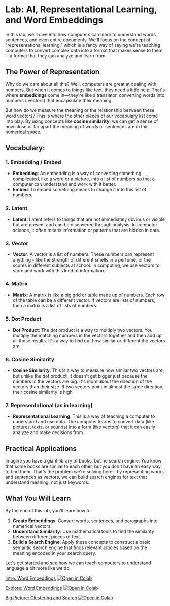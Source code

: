 # Lab: AI, Representational Learning, and Word Embeddings

In this lab, we'll dive into how computers can learn to understand
words, sentences, and even entire documents. We'll focus on the concept of "representational learning," which
is a fancy way of saying we're teaching computers to convert complex data into a format that makes sense to them—a
format that they can analyze and learn from.

## The Power of Representation

Why do we care about all this? Well, computers are great at dealing with numbers. But when it comes to things like text,
they need a little help. That's where **embeddings** come in—they're like a translator, converting words into numbers (
vectors) that encapsulate their meaning.

But how do we measure the meaning or the relationship between these word vectors? This is where the other pieces of our
vocabulary list come into play. By using concepts like **cosine similarity**, we can get a sense of how close or far
apart the meaning of words or sentences are in this numerical space.

## Vocabulary:

### 1. Embedding / Embed

- **Embedding**: An embedding is a way of converting something complicated, like a word or a picture, into a list of
  numbers so that a computer can understand and work with it better.
- **Embed**: To embed something means to change it into this list of numbers.

### 2. Latent

- **Latent**: Latent refers to things that are not immediately obvious or visible but are present and can be discovered
  through analysis. In computer science, it often means information or patterns that are hidden in data.

### 3. Vector

- **Vector**: A vector is a list of numbers. These numbers can represent anything - like the strength of different
  smells in a perfume, or the scores in different subjects at school. In computing, we use vectors to store and work
  with this kind of information.

### 4. Matrix

- **Matrix**: A matrix is like a big grid or table made up of numbers. Each row of the table can be a different vector.
  If vectors are lists of numbers, then a matrix is a list of lists of numbers.

### 5. Dot Product

- **Dot Product**: The dot product is a way to multiply two vectors. You multiply the matching numbers in the vectors
  together and then add up all those results. It's a way to find out how similar or different the vectors are.

### 6. Cosine Similarity

- **Cosine Similarity**: This is a way to measure how similar two vectors are, but unlike the dot product, it doesn't
  get bigger just because the numbers in the vectors are big. It's more about the direction of the vectors than their
  size. If two vectors point in almost the same direction, their cosine similarity is high.

### 7. Representational (as in learning)

- **Representational Learning**: This is a way of teaching a computer to understand and use data. The computer learns to
  convert data (like pictures, texts, or sounds) into a form (like vectors) that it can easily analyze and make
  decisions from.

## Practical Applications

Imagine you have a giant library of books, but no search engine. You know that some books are similar to each other, but
you don't have an easy way to find them. That's the problem we're solving here—by representing words and sentences as
vectors, we can build search engines for text that understand meaning, not just keywords.

## What You Will Learn

By the end of this lab, you'll learn how to:

1. **Create Embeddings**: Convert words, sentences, and paragraphs into numerical vectors.
2. **Understand Similarity**: Use mathematical tools to find the similarity between different pieces of text.
3. **Build a Search Engine**: Apply these concepts to construct a basic semantic search engine that finds relevant
   articles based on the meaning encoded in your search query.

Let's get started and see how we can teach computers to understand language a bit more like we do.

[Intro: Word Embeddings](intro-word-embeddings.ipynb) [![Open in Colab](https://colab.research.google.com/assets/colab-badge.svg)](https://colab.research.google.com/github/marr75/wecodekc-scientific-computing/blob/main/2024/lab-01/intro-word-embeddings.ipynb)

[Explore: Word Embeddings](explore-word-embeddings.ipynb) [![Open in Colab](https://colab.research.google.com/assets/colab-badge.svg)](https://colab.research.google.com/github/marr75/wecodekc-scientific-computing/blob/main/2024/lab-01/explore-word-embeddings.ipynb)

[Big Picture: Clustering and Search](clustering-search.ipynb) [![Open in Colab](https://colab.research.google.com/assets/colab-badge.svg)](https://colab.research.google.com/github/marr75/wecodekc-scientific-computing/blob/main/2024/lab-01/cluster-search.ipynb)
